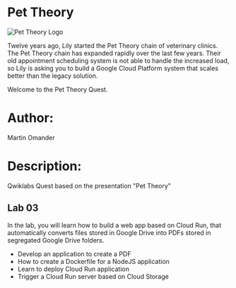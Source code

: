 # Pet Theory

![Pet Theory Logo](https://github.com/rosera/pettheory/blob/master/images/pet_theory_logo.png "Pet Theory")

Twelve years ago, Lily started the Pet Theory chain of veterinary clinics. The Pet Theory chain has expanded rapidly over the last few years. Their old appointment scheduling system is not able to handle the increased load, so Lily is asking you to build a Google Cloud Platform system that scales better than the legacy solution.

Welcome to the Pet Theory Quest.

# Author: 

Martin Omander

# Description: 

Qwiklabs Quest based on the presentation "Pet Theory"

## Lab 03

In the lab, you will learn how to build a web app based on Cloud Run, that automatically converts files stored in Google Drive into PDFs stored in segregated Google Drive folders. 

* Develop an application to create a PDF
* How to create a Dockerfile for a NodeJS application
* Learn to deploy Cloud Run application
* Trigger a Cloud Run server based on Cloud Storage
